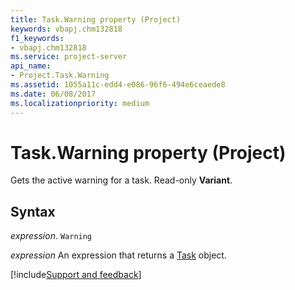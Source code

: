 ```yaml
---
title: Task.Warning property (Project)
keywords: vbapj.chm132818
f1_keywords:
- vbapj.chm132818
ms.service: project-server
api_name:
- Project.Task.Warning
ms.assetid: 1055a11c-edd4-e086-96f6-494e6ceaede8
ms.date: 06/08/2017
ms.localizationpriority: medium
---
```



# Task.Warning property (Project)

Gets the active warning for a task. Read-only **Variant**.


## Syntax

_expression_. `Warning`

 _expression_ An expression that returns a [Task](./Project.Task.md) object.

[!include[Support and feedback](~/includes/feedback-boilerplate.md)]